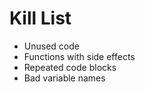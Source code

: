 Kill List
=========
* Unused code 
* Functions with side effects
* Repeated code blocks
* Bad variable names
